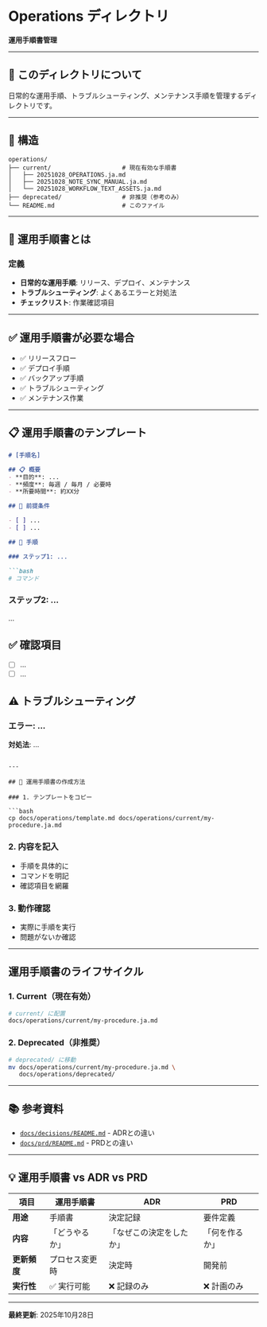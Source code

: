 # Operations ディレクトリ

**運用手順書管理**

---

## 🎯 このディレクトリについて

日常的な運用手順、トラブルシューティング、メンテナンス手順を管理するディレクトリです。

---

## 📁 構造

```
operations/
├── current/                    # 現在有効な手順書
│   ├── 20251028_OPERATIONS.ja.md
│   ├── 20251028_NOTE_SYNC_MANUAL.ja.md
│   └── 20251028_WORKFLOW_TEXT_ASSETS.ja.md
├── deprecated/                 # 非推奨（参考のみ）
└── README.md                   # このファイル
```

---

## 📝 運用手順書とは

### 定義

- **日常的な運用手順**: リリース、デプロイ、メンテナンス
- **トラブルシューティング**: よくあるエラーと対処法
- **チェックリスト**: 作業確認項目

---

## ✅ 運用手順書が必要な場合

- ✅ リリースフロー
- ✅ デプロイ手順
- ✅ バックアップ手順
- ✅ トラブルシューティング
- ✅ メンテナンス作業

---

## 📋 運用手順書のテンプレート

```markdown
# [手順名]

## 📋 概要
- **目的**: ...
- **頻度**: 毎週 / 毎月 / 必要時
- **所要時間**: 約XX分

## 🔧 前提条件

- [ ] ...
- [ ] ...

## 📝 手順

### ステップ1: ...

```bash
# コマンド
```

### ステップ2: ...

...

## ✅ 確認項目

- [ ] ...
- [ ] ...

## ⚠️ トラブルシューティング

### エラー: ...
**対処法**: ...
```

---

## 🚀 運用手順書の作成方法

### 1. テンプレートをコピー

```bash
cp docs/operations/template.md docs/operations/current/my-procedure.ja.md
```

### 2. 内容を記入

- 手順を具体的に
- コマンドを明記
- 確認項目を網羅

### 3. 動作確認

- 実際に手順を実行
- 問題がないか確認

---

##  運用手順書のライフサイクル

### 1. Current（現在有効）

```bash
# current/ に配置
docs/operations/current/my-procedure.ja.md
```

### 2. Deprecated（非推奨）

```bash
# deprecated/ に移動
mv docs/operations/current/my-procedure.ja.md \
   docs/operations/deprecated/
```

---

## 📚 参考資料

- [`docs/decisions/README.md`](../decisions/README.md) - ADRとの違い
- [`docs/prd/README.md`](../prd/README.md) - PRDとの違い

---

## 💡 運用手順書 vs ADR vs PRD

| 項目 | 運用手順書 | ADR | PRD |
|------|----------|-----|-----|
| **用途** | 手順書 | 決定記録 | 要件定義 |
| **内容** | 「どうやるか」 | 「なぜこの決定をしたか」 | 「何を作るか」 |
| **更新頻度** | プロセス変更時 | 決定時 | 開発前 |
| **実行性** | ✅ 実行可能 | ❌ 記録のみ | ❌ 計画のみ |

---

**最終更新**: 2025年10月28日
